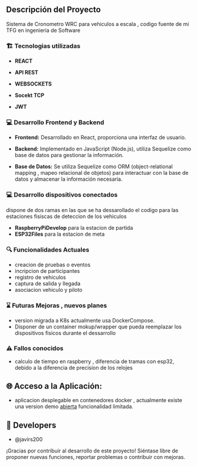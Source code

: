 ## Descripción del Proyecto

Sistema de Cronometro WRC para vehiculos a escala , codigo fuente de mi TFG en ingenieria de Software

### 🏗️ Tecnologias utilizadas

- **REACT**

- **API REST**

- **WEBSOCKETS**

- **Socekt TCP** 

- **JWT**

### 💻 Desarrollo Frontend y Backend

- **Frontend:** Desarrollado en React, proporciona una interfaz de usuario.

- **Backend:** Implementado en JavaScript (Node.js), utiliza Sequelize como base de datos para gestionar la información.

- **Base de Datos:** Se utiliza Sequelize como ORM (object-relational mapping , mapeo relacional de objetos) para interactuar con la base de datos y almacenar la información necesaria.

### 💻 Desarrollo dispositivos conectados

dispone de dos ramas en las que se ha dessarollado el codigo para las estaciones fisiscas de deteccion de los vehiculos

- **RaspberryPiDevelop** para la estacion de partida
- **ESP32Files** para la estacion de meta

### 🔍 Funcionalidades Actuales

- creacion de pruebas o eventos
- incripcion de participantes
- registro de vehiculos
- captura de salida y llegada
- asociacion vehiculo y piloto

### ⌛ Futuras Mejoras , nuevos planes

- version migrada a K8s actualmente usa DockerCompose. 
- Disponer de un container mokup/wrapper que pueda reemplazar los dispositivos fisicos durante el dessarrollo

### ⚠️ Fallos conocidos
- calculo de tiempo en raspberry , diferencia de tramas con esp32, debido a la diferencia de precision de los relojes

## 🌐 Acceso a la Aplicación:

- aplicacion desplegable en contenedores docker , actualmente existe una version demo [abierta](http://cronos-timer.westeurope.cloudapp.azure.com/) funcionalidad limitada.

## 🤝 Developers

- @javirs200

¡Gracias por contribuir al desarrollo de este proyecto! Siéntase libre de proponer nuevas funciones, reportar problemas o contribuir con mejoras.
